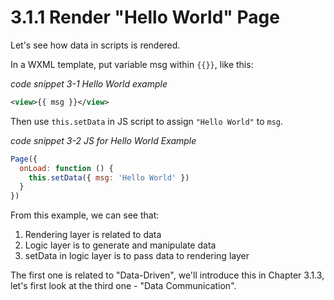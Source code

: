 # 3.1.1 Render "Hello World" Page

Let's see how data in scripts is rendered.

In a WXML template, put variable msg within `{{}}`, like this:

*code snippet 3-1 Hello World example*
```xml
<view>{{ msg }}</view>
```

Then use `this.setData` in JS script to assign `"Hello World"` to `msg`.

*code snippet 3-2 JS for Hello World Example*
```js
Page({
  onLoad: function () {
    this.setData({ msg: 'Hello World' })
  }
})
```

From this example, we can see that:

1. Rendering layer is related to data
2. Logic layer is to generate and manipulate data
3. setData in logic layer is to pass data to rendering layer

The first one is related to "Data-Driven", we'll introduce this in Chapter 3.1.3, let's first look at the third one - "Data Communication".

